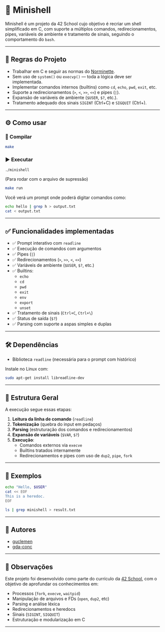 # 🐚 Minishell

Minishell é um projeto da 42 School cujo objetivo é recriar um shell simplificado em C, com suporte a múltiplos comandos, redirecionamentos, pipes, variáveis de ambiente e tratamento de sinais, seguindo o comportamento do `bash`.

---

## 📜 Regras do Projeto

- Trabalhar em C e seguir as normas do [Norminette](https://github.com/42School/norminette).
- Sem uso de `system()` ou `execvp()` — toda a lógica deve ser implementada.
- Implementar comandos internos (builtins) como `cd`, `echo`, `pwd`, `exit`, etc.
- Suporte a redirecionamentos (`>`, `<`, `>>`, `<<`) e pipes (`|`).
- Expansão de variáveis de ambiente (`$USER`, `$?`, etc.).
- Tratamento adequado dos sinais `SIGINT` (Ctrl+C) e `SIGQUIT` (Ctrl+\).

---

## ⚙️ Como usar

### 🔧 Compilar

```bash
make
```

### ▶️ Executar

```bash
./minishell
```
(Para rodar com o arquivo de supressão)
```bash
make run
```

Você verá um prompt onde poderá digitar comandos como:

```bash
echo hello | grep h > output.txt
cat < output.txt
```

---

## ✅ Funcionalidades implementadas

- ✅ Prompt interativo com `readline`
- ✅ Execução de comandos com argumentos
- ✅ Pipes (`|`)
- ✅ Redirecionamentos (`>`, `>>`, `<`, `<<`)
- ✅ Variáveis de ambiente (`$USER`, `$?`, etc.)
- ✅ Builtins:
  - `echo`
  - `cd`
  - `pwd`
  - `exit`
  - `env`
  - `export`
  - `unset`
- ✅ Tratamento de sinais (`Ctrl+C`, `Ctrl+\`)
- ✅ Status de saída (`$?`)
- ✅ Parsing com suporte a aspas simples e duplas

---

## 🛠️ Dependências

- Biblioteca `readline` (necessária para o prompt com histórico)

Instale no Linux com:

```bash
sudo apt-get install libreadline-dev
```

---

## 🧠 Estrutura Geral

A execução segue essas etapas:

1. **Leitura da linha de comando** (`readline`)
2. **Tokenização** (quebra do input em pedaços)
3. **Parsing** (estruturação dos comandos e redirecionamentos)
4. **Expansão de variáveis** (`$VAR`, `$?`)
5. **Execução**:
   - Comandos externos via `execve`
   - Builtins tratados internamente
   - Redirecionamentos e pipes com uso de `dup2`, `pipe`, `fork`

---

## 🧪 Exemplos

```bash
echo "Hello, $USER"
cat << EOF
This is a heredoc.
EOF

ls | grep minishell > result.txt
```

---

## 👥 Autores

- [guclemen](https://github.com/GuilhermeClementeDev)
- [gda-conc](https://github.com/BieldoJT)

---

## 📁 Observações

Este projeto foi desenvolvido como parte do currículo da [42 School](https://42.fr/), com o objetivo de aprofundar os conhecimentos em:

- Processos (`fork`, `execve`, `waitpid`)
- Manipulação de arquivos e FDs (`open`, `dup2`, etc)
- Parsing e análise léxica
- Redirecionamentos e heredocs
- Sinais (`SIGINT`, `SIGQUIT`)
- Estruturação e modularização em C

---
